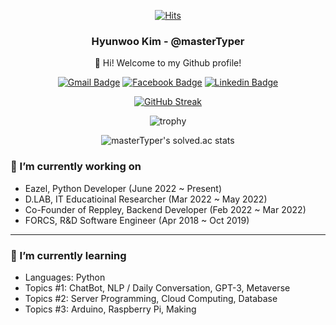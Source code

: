 <div align="center">

[![Hits](https://hits.seeyoufarm.com/api/count/incr/badge.svg?url=https%3A%2F%2Fgithub.com%2FmasterTyper%2Fhit-counter&count_bg=%23009E7D&title_bg=%23555555&icon=github.svg&icon_color=%23FFFFFF&title=hits&edge_flat=false)](https://hits.seeyoufarm.com)

### Hyunwoo Kim - @masterTyper
👋 Hi! Welcome to my Github profile!
  
[![Gmail Badge](https://img.shields.io/badge/-Gmail-d14836?style=flat-square&logo=Gmail&logoColor=white&link=mailto:hyunwookim.master@gmail.com)](mailto:hyunwookim.master@gmail.com)
[![Facebook Badge](https://img.shields.io/badge/-Facebook-1877f2?style=flat-square&logo=facebook&logoColor=white&link=https://www.facebook.com/utilforever/)](https://www.facebook.com/utilforever/)
[![Linkedin Badge](https://img.shields.io/badge/-LinkedIn-blue?style=flat-square&logo=Linkedin&logoColor=white&link=https://www.linkedin.com/in/waldo-kim/)](https://www.linkedin.com/in/waldo-kim/)

<!-- [![opgc](https://api.opgc.me/githubs/users/masterTyper/tag/?theme=dracula)](https://opgc.me/#/users/masterTyper) -->
  
[![GitHub Streak](http://github-readme-streak-stats.herokuapp.com?user=masterTyper&theme=gotham&hide_border=true&date_format=M%20j%5B%2C%20Y%5D)](https://git.io/streak-stats)

![trophy](https://github-profile-trophy.vercel.app/?username=masterTyper)
  
![masterTyper's solved.ac stats](https://github-readme-solvedac.hyp3rflow.vercel.app/api/?handle=masterTyper)
  
</div>

### 🔭 I’m currently working on
- Eazel, Python Developer (June 2022 ~ Present)
- D.LAB, IT Educatioinal Researcher (Mar 2022 ~ May 2022)
- Co-Founder of Reppley, Backend Developer (Feb 2022 ~ Mar 2022)
- FORCS, R&D Software Engineer (Apr 2018 ~ Oct 2019)

---

### 🌱 I’m currently learning
- Languages: Python
- Topics #1: ChatBot, NLP / Daily Conversation, GPT-3, Metaverse
- Topics #2: Server Programming, Cloud Computing, Database
- Topics #3: Arduino, Raspberry Pi, Making


<!---
masterTyper/masterTyper is a ✨ special ✨ repository because its `README.md` (this file) appears on your GitHub profile.
You can click the Preview link to take a look at your changes.
--->
